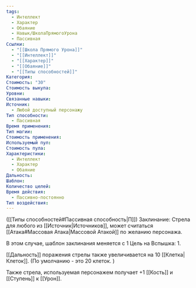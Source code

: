 ```yaml
---
tags:
  - Интеллект
  - Характер
  - Обаяние
  - Навык/ШколаПрямогоУрона
  - Пассивная
Ссылки:
  - "[[Школа Прямого Урона]]"
  - "[[Интеллект]]"
  - "[[Характер]]"
  - "[[Обаяние]]"
  - "[[Типы способностей]]"
Категория: 
Стоимость: "30"
Стоимость выкупа: 
Уровни: 
Связанные навыки: 
Источник:
  - Любой доступный персонажу
Тип способности:
  - Пассивная
Время применения: 
Тип магии: 
Стоимость применения: 
Используемый пул: 
Стоимость пула: 
Характеристики:
  - Интеллект
  - Характер
  - Обаяние
Дальность: 
Шаблон: 
Количество целей: 
Время действия:
  - Пассивно-постоянно
Тип воздействия:
---
```

([[Типы способностей#Пассивная способность|П]]) Заклинание: Стрела для любого из [[Источник|Источников]], может считаться [[Атака#Массовая Атака|Массовой Атакой]] по желанию персонажа. 

В этом случае, шаблон заклинания меняется с 1 Цель на Вспышка: 1. 

[[Дальность]] поражения стрелы также увеличивается на 10 [[Клетка|Клеток]]. (По умолчанию - это 20 клеток. )

Также стрела, используемая персонажем получает +1 [[Кость]] и [[Ступень]] к [[Урон]]. 

